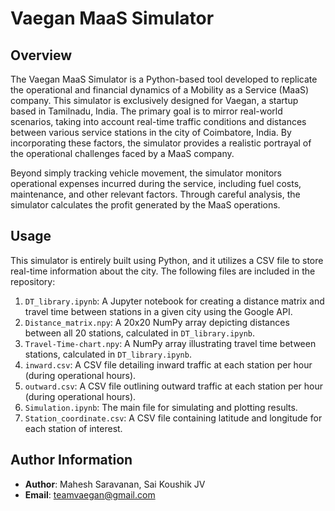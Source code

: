 # Vaegan MaaS Simulator

## Overview

The Vaegan MaaS Simulator is a Python-based tool developed to replicate the operational and financial dynamics of a Mobility as a Service (MaaS) company. This simulator is exclusively designed for Vaegan, a startup based in Tamilnadu, India. The primary goal is to mirror real-world scenarios, taking into account real-time traffic conditions and distances between various service stations in the city of Coimbatore, India. By incorporating these factors, the simulator provides a realistic portrayal of the operational challenges faced by a MaaS company.

Beyond simply tracking vehicle movement, the simulator monitors operational expenses incurred during the service, including fuel costs, maintenance, and other relevant factors. Through careful analysis, the simulator calculates the profit generated by the MaaS operations.

## Usage

This simulator is entirely built using Python, and it utilizes a CSV file to store real-time information about the city. The following files are included in the repository:

1. `DT_library.ipynb`: A Jupyter notebook for creating a distance matrix and travel time between stations in a given city using the Google API.
2. `Distance_matrix.npy`: A 20x20 NumPy array depicting distances between all 20 stations, calculated in `DT_library.ipynb`.
3. `Travel-Time-chart.npy`: A NumPy array illustrating travel time between stations, calculated in `DT_library.ipynb`.
4. `inward.csv`: A CSV file detailing inward traffic at each station per hour (during operational hours).
5. `outward.csv`: A CSV file outlining outward traffic at each station per hour (during operational hours).
6. `Simulation.ipynb`: The main file for simulating and plotting results.
7. `Station_coordinate.csv`: A CSV file containing latitude and longitude for each station of interest.
## Author Information
- **Author**: Mahesh Saravanan, Sai Koushik JV
- **Email**: teamvaegan@gmail.com
